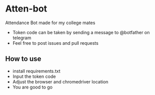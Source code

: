 # Atten-bot
Attendance Bot made for my college mates  
  
- Token code can be taken by sending a message to @botfather on telegram
- Feel free to post issues and pull requests

## How to use  
- install requirements.txt
- Input the token code
- Adjust the browser and chromedriver location
- You are good to go
